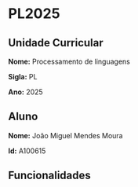 # PL2025

## Unidade Curricular

**Nome:** Processamento de linguagens

**Sigla:** PL

**Ano:** 2025

## Aluno

**Nome:** João Miguel Mendes Moura

**Id:** A100615


## Funcionalidades